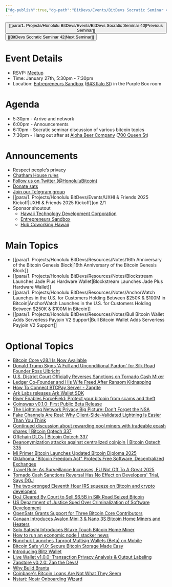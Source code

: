 ```yaml
---
{"dg-publish":true,"dg-path":"BitDevs/Events/BitDevs Socratic Seminar 41.md","permalink":"/bit-devs/events/bit-devs-socratic-seminar-41/","title":"BitDevs Socratic Seminar 41","tags":["bitdevs","bitcoin","resource","socratic-41"],"noteIcon":"3","created":"2025-01-06T19:41:23.919-10:00","updated":"2025-01-26T12:22:29.563-10:00"}
---
```




<button class="obsidian-button previous-seminar">[[para/1. Projects/Honolulu BitDevs/Events/BitDevs Socratic Seminar 40\|Previous Seminar]]</button> <button class="obsidian-button next-seminar">[[BitDevs Socratic Seminar 42\|Next Seminar]]</button>

# Event Details

- RSVP: [Meetup](https://www.meetup.com/honolulu-bitcoin/events/305472418)
- Time: January 27th, 5:30pm - 7:30pm
- Location: [Entrepreneurs Sandbox](https://sandboxhawaii.org/) ([643 Ilalo St](https://goo.gl/maps/3Zj38htV13iUn4dcA)) in the Purple Box room

# Agenda

- 5:30pm - Arrive and network  
- 6:00pm - Announcements
- 6:10pm - Socratic seminar discussion of various bitcoin topics
- 7:30pm - Hang out after at [Aloha Beer Company](https://alohabeer.com/) ([700 Queen St](https://g.co/kgs/Dw9qzS4))

# Announcements

- Respect people’s privacy
- [Chatham House rules](https://www.chathamhouse.org/about-us/chatham-house-rule)
- [Follow us on Twitter (@HonoluluBitcoin)](https://twitter.com/HonoluluBitcoin)
- [Donate sats](https://checkout.opennode.com/p/5dea6b7a-d33c-4fda-b54c-98f092814c7d)
- [Join our Telegram group](https://t.me/+Ho8M3ZAFmC5mY2Mx)
- [[para/1. Projects/Honolulu BitDevs/Events/UXHI & Friends 2025 Kickoff\|UXHI & Friends 2025 Kickoff]]on 2/1
- Sponsor shoutout
	- [Hawaii Technology Development Corporation](https://www.htdc.org/about/)
	- [Entrepreneurs Sandbox](https://sandboxhawaii.org/)
	- [Hub Coworking Hawaii](https://hubcoworkinghi.com/)

# Main Topics

- [[para/1. Projects/Honolulu BitDevs/Resources/Notes/16th Anniversary of the Bitcoin Genesis Block\|16th Anniversary of the Bitcoin Genesis Block]]
- [[para/1. Projects/Honolulu BitDevs/Resources/Notes/Blockstream Launches Jade Plus Hardware Wallet\|Blockstream Launches Jade Plus Hardware Wallet]]
- [[para/1. Projects/Honolulu BitDevs/Resources/Notes/AnchorWatch Launches in the U.S. for Customers Holding Between $250K & $100M in Bitcoin\|AnchorWatch Launches in the U.S. for Customers Holding Between $250K & $100M in Bitcoin]]
- [[para/1. Projects/Honolulu BitDevs/Resources/Notes/Bull Bitcoin Wallet Adds Serverless Payjoin V2 Support\|Bull Bitcoin Wallet Adds Serverless Payjoin V2 Support]]

# Optional Topics

- [Bitcoin Core v28.1 Is Now Available](https://www.nobsbitcoin.com/bitcoin-core-v28-1/)
- [Donald Trump Signs 'A Full and Unconditional Pardon' for Silk Road Founder Ross Ulbricht](https://www.nobsbitcoin.com/donald-trump-frees-ross/)
- [U.S. District Court Officially Reverses Sanctions on Tornado Cash Mixer](https://www.nobsbitcoin.com/u-s-district-court-officially-reverses-sanctions-on-tornado-cash-mixer/) 
- [Ledger Co-Founder and His Wife Freed After Ransom Kidnapping](https://www.nobsbitcoin.com/ledger-co-founder-freed-after-ransom-kidnapping/)
- [How To Connect BTCPay Server - Zaprite](https://blog.zaprite.com/how-to-connect-btcpay-server/)
- [Ark Labs releases Ark Wallet SDK](https://blog.arklabs.to/introducing-the-ark-wallet-sdk-d1c77ce61cfc) 
- [River Enables ForceField: Protect your bitcoin from scams and theft](https://blog.river.com/forcefield/) 
- [Coinswap v0.1.0: First Public Beta Release](https://www.nobsbitcoin.com/coinswap-v0-1-0/) 
- [The Lightning Network Privacy Big Picture: Don't Forget the NSA](https://bitcoinmagazine.com/takes/the-lightning-network-privacy-big-picture-dont-forget-the-nsa)
- [Fake Channels Are Real: Why Client-Side-Validated Lightning Is Easier Than You Think](https://petertodd.org/2025/fake-channels-and-rgb-lightning)
- [Continued discussion about rewarding pool miners with tradeable ecash shares | Bitcoin Optech 337](https://bitcoinops.org/en/newsletters/2025/01/17/#continued-discussion-about-rewarding-pool-miners-with-tradeable-ecash-shares)
- [Offchain DLCs | Bitcoin Optech 337](https://bitcoinops.org/en/newsletters/2025/01/17/#offchain-dlcs)
- [Deanonymization attacks against centralized coinjoin | Bitcoin Optech 335](https://bitcoinops.org/en/newsletters/2025/01/03/#deanonymization-attacks-against-centralized-coinjoin)
- [Mi Primer Bitcoin Launches Updated Bitcoin Diploma 2025](https://www.nobsbitcoin.com/mi-primer-bitcoin-launches-updated-bitcoin-diploma-2025/) 
- [Oklahoma "Bitcoin Freedom Act" Protects Free Software, Decentralized Exchanges](https://www.therage.co/oklahoma-bitcoin-bill/)
- [Travel Rule: As Surveillance Increases, EU Not Off To A Great 2025](https://www.therage.co/travel-rule-crypto-surveillance/)
- [Tornado Cash Sanctions Reversal Has No Effect on Developers' Trial, Says DOJ](https://www.nobsbitcoin.com/tornado-cash-sanctions-reversal-has-no-effect-on-developers-trial-says-doj/)
- [The two-pronged Eleventh Hour IRS squeeze on Bitcoin and crypto developers](https://www.therage.co/the-biden-irss-two-pronged-2/) 
- [DoJ Cleared By Court to Sell $6.5B in Silk Road Seized Bitcoin](https://bitcoinnews.com/legal/seized-bitcoin-silk-road-doj-cleared-court/)
- [US Department of Justice Sued Over Criminalization of Software Development](https://www.nobsbitcoin.com/doj-sued-over-criminalization-of-software-development/)
- [OpenSats Grants Support for Three Bitcoin Core Contributors](https://www.nobsbitcoin.com/opensats-grants-support-for-three-bitcoin-core-contributors/)
- [Canaan Introduces Avalon Mini 3 & Nano 3S Bitcoin Home Miners and Heaters](https://www.nobsbitcoin.com/canaan-introduces-avalon-mini-3-nano-3s-bitcoin-home-miners-and-heaters/)
- [Solo Satoshi Introduces Bitaxe Touch Bitcoin Home Miner](https://www.nobsbitcoin.com/solo-satoshi-introduces-bitaxe-touch-bitcoin-home-miner/)
- [How to run an economic node | stacker news](https://stacker.news/items/842044)
- [Nunchuk Launches Taproot Multisig Wallets (Beta) on Mobile](https://www.nobsbitcoin.com/nunchuk-launches-taproot-multisig-wallets-beta-on-mobile/) 
- [Bitcoin Safe v1.0: Secure Bitcoin Storage Made Easy](https://www.nobsbitcoin.com/bitcoin-safe-v1-0/)
- [Introducing Blitz Wallet](https://blitz-wallet.com/pages/blog/introducing-blitz-wallet/) 
- [Live Wallet v1.0.0: Transaction Privacy Analysis & Output Labeling](https://www.nobsbitcoin.com/live-wallet-v1-0-0/)
- [Zapstore v0.2.0: Zap the Devs!](https://www.nobsbitcoin.com/zapstore-v0-2-0/)
- [Why Build Branta](https://www.branta.pro/blog/why-build-branta)
- [Coinbase's Bitcoin Loans Are Not What They Seem](https://bitcoinmagazine.com/takes/coinbases-bitcoin-loans-are-not-what-they-seem)
- [Nstart: Nostr Onboarding Wizard](https://www.nobsbitcoin.com/nstart-nostr-onboarding-wizard/)

